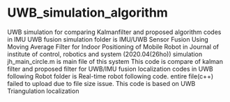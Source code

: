 # UWB_simulation_algorithm
UWB simulation for comparing Kalmanfilter and proposed algorithm
codes in IMU UWB fusion simulation folder is IMU/UWB Sensor Fusion Using Moving Average Filter for Indoor Positioning of Mobile Robot in Journal of institute of control, robotics and system (2020.04(26ho)) simulation
jh_main_circle.m is main file of this system
This code is compare of kalman filter and proposed filter for UWB/IMU fusion localization
codes in UWB following Robot folder is Real-time robot following code.
entire file(c++) failed to upload due to file size issue.
This code is based on UWB Triangulation localization 
